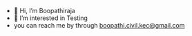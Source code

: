 - 👋 Hi, I’m Boopathiraja
- 👀 I’m interested in Testing
- you can reach me by through boopathi.civil.kec@gmail.com

<!---
kbraja/kbraja is a ✨ special ✨ repository because its `README.md` (this file) appears on your GitHub profile.
You can click the Preview link to take a look at your changes.
--->
